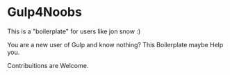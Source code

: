 # Gulp4Noobs


This is a "boilerplate"  for users like jon snow :)

You are a new user of Gulp and know nothing? This Boilerplate maybe Help you.

Contribuitions are Welcome.



